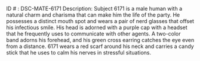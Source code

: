 ID # : DSC-MATE-6171
Description: Subject 6171 is a male human with a natural charm and charisma that can make him the life of the party. He possesses a distinct mouth spot and wears a pair of nerd glasses that offset his infectious smile. His head is adorned with a purple cap with a headset that he frequently uses to communicate with other agents. A two-color band adorns his forehead, and his green cross earring catches the eye even from a distance. 6171 wears a red scarf around his neck and carries a candy stick that he uses to calm his nerves in stressful situations.